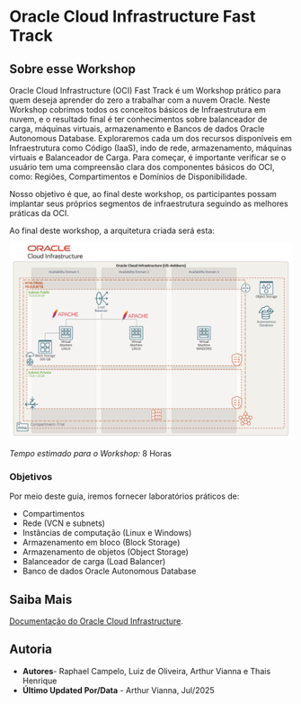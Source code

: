 # Oracle Cloud Infrastructure Fast Track

## Sobre esse Workshop

Oracle Cloud Infrastructure (OCI) Fast Track é um Workshop prático para quem deseja aprender do zero a trabalhar com a nuvem Oracle. Neste Workshop cobrimos todos os conceitos básicos de Infraestrutura em nuvem, e o resultado final é ter conhecimentos sobre balanceador de carga, máquinas virtuais, armazenamento e Bancos de dados Oracle Autonomous Database.
Exploraremos cada um dos recursos disponíveis em Infraestrutura como Código (IaaS), indo de rede, armazenamento, máquinas virtuais e Balanceador de Carga. Para começar, é importante verificar se o usuário tem uma compreensão clara dos componentes básicos do OCI, como: Regiões, Compartimentos e Domínios de Disponibilidade.

Nosso objetivo é que, ao final deste workshop, os participantes possam implantar seus próprios segmentos de infraestrutura seguindo as melhores práticas da OCI.

Ao final deste workshop, a arquitetura criada será esta:

![arquitetura que será construída](./images/ft-architecture.png)

*Tempo estimado para o Workshop:* 8 Horas

### Objetivos

Por meio deste guia, iremos fornecer laboratórios práticos de:

- Compartimentos
- Rede (VCN e subnets)
- Instâncias de computação (Linux e Windows)
- Armazenamento em bloco (Block Storage)
- Armazenamento de objetos (Object Storage)
- Balanceador de carga (Load Balancer)
- Banco de dados Oracle Autonomous Database

## Saiba Mais

[Documentação do Oracle Cloud Infrastructure](https://docs.oracle.com/pt-br/iaas/Content/home.htm).

## Autoria

- **Autores**- Raphael Campelo, Luiz de Oliveira, Arthur Vianna e Thais Henrique
- **Último Updated Por/Data** - Arthur Vianna, Jul/2025
